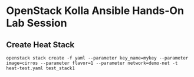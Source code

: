 # OpenStack Kolla Ansible Hands-On Lab Session

## Create Heat Stack

```
openstack stack create -f yaml --parameter key_name=mykey --parameter image=cirros --parameter flavor=1 --parameter network=demo-net -t heat-test.yaml test_stack1
```
